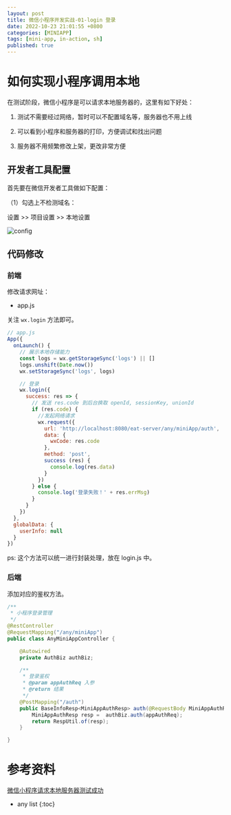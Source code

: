 ```yaml
---
layout: post
title: 微信小程序开发实战-01-login 登录
date: 2022-10-23 21:01:55 +0800
categories: [MINIAPP]
tags: [mini-app, in-action, sh]
published: true
---
```


# 如何实现小程序调用本地

在测试阶段，微信小程序是可以请求本地服务器的，这里有如下好处：

1. 测试不需要经过网络，暂时可以不配置域名等，服务器也不用上线

2. 可以看到小程序和服务器的打印，方便调试和找出问题

3. 服务器不用频繁修改上架，更改非常方便

## 开发者工具配置

首先要在微信开发者工具做如下配置：

（1）勾选上不检测域名：

设置 >> 项目设置 >> 本地设置

![config](https://img-blog.csdnimg.cn/135414309c47463d8ad732a50130622d.png)

## 代码修改

### 前端

修改请求网址：

- app.js

关注 `wx.login` 方法即可。

```js
// app.js
App({
  onLaunch() {
    // 展示本地存储能力
    const logs = wx.getStorageSync('logs') || []
    logs.unshift(Date.now())
    wx.setStorageSync('logs', logs)

    // 登录
    wx.login({
      success: res => {
        // 发送 res.code 到后台换取 openId, sessionKey, unionId
        if (res.code) {
          //发起网络请求
          wx.request({
            url: 'http://localhost:8080/eat-server/any/miniApp/auth',
            data: {
              wxCode: res.code
            },
            method: 'post',
            success (res) {
              console.log(res.data)
            }
          })
        } else {
          console.log('登录失败！' + res.errMsg)
        }
      }
    })
  },
  globalData: {
    userInfo: null
  }
})
```

ps: 这个方法可以统一进行封装处理，放在 login.js 中。

### 后端

添加对应的鉴权方法。

```java
/**
 * 小程序登录管理
 */
@RestController
@RequestMapping("/any/miniApp")
public class AnyMiniAppController {

    @Autowired
    private AuthBiz authBiz;

    /**
     * 登录鉴权
     * @param appAuthReq 入参
     * @return 结果
     */
    @PostMapping("/auth")
    public BaseInfoResp<MiniAppAuthResp> auth(@RequestBody MiniAppAuthReq appAuthReq) {
        MiniAppAuthResp resp =  authBiz.auth(appAuthReq);
        return RespUtil.of(resp);
    }

}
```

# 参考资料

[微信小程序请求本地服务器测试成功](https://blog.csdn.net/chengdong1314/article/details/123917322)

* any list
{:toc}